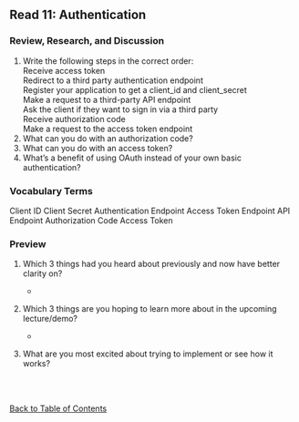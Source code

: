 ## Read 11: Authentication

### Review, Research, and Discussion

1. Write the following steps in the correct order:  
   Receive access token  
   Redirect to a third party authentication endpoint  
   Register your application to get a client_id and client_secret  
   Make a request to a third-party API endpoint  
   Ask the client if they want to sign in via a third party  
   Receive authorization code  
   Make a request to the access token endpoint
1. What can you do with an authorization code?
1. What can you do with an access token?
1. What’s a benefit of using OAuth instead of your own basic authentication?

### Vocabulary Terms

Client ID
Client Secret
Authentication Endpoint
Access Token Endpoint
API Endpoint
Authorization Code
Access Token

### Preview

1. Which 3 things had you heard about previously and now have better clarity on?

   -

1. Which 3 things are you hoping to learn more about in the upcoming lecture/demo?

   -

1. What are you most excited about trying to implement or see how it works?

<br>
<br>

[Back to Table of Contents](README.md)
